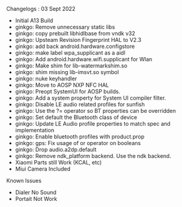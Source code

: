 Changelogs : 03 Sept 2022
- Initial A13 Build
- ginkgo: Remove unnecessary static libs
- ginkgo: copy prebuilt libhidlbase from vndk v32
- ginkgo: Upsteam Revision Fingerprint HAL to V2.3 
- ginkgo: add back android.hardware.configstore
- ginkgo: make label wpa_supplicant as a aidl 
- ginkgo: Add android.hardware.wifi.supplicant for Wlan 
- ginkgo: Make shim for lib-watermarkshim.so
- ginkgo: shim missing lib-imsvt.so symbol
- ginkgo: nuke keyhandler 
- ginkgo: Move to AOSP NXP NFC HAL
- ginkgo: Preopt SystemUI for AOSP builds. 
- ginkgo: Add a system property for System UI compiler filter. 
- ginkgo: Disable LE audio related profiles for sunfish 
- ginkgo: Use the ?= operator so BT properties can be overridden 
- ginkgo: Set default the Bluetooth class of device 
- ginkgo: Update LE Audio profile properties to match spec and implementation
- ginkgo: Enable bluetooth profiles with product.prop
- ginkgo: gps: Fix usage of or operator on booleans 
- ginkgo: Drop audio.a2dp.default 
- ginkgo: Remove ndk_platform backend. Use the ndk backend. 
- Xiaomi Parts still Work (KCAL, etc)
- Miui Camera Included


Known Issues
- Dialer No Sound
- Portait Not Work
